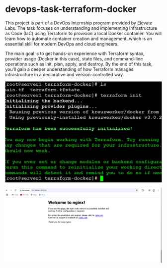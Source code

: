 # devops-task-terraform-docker
This project is part of a DevOps Internship program provided by Elevate Labs. The task focuses on understanding and implementing Infrastructure as Code (IaC) using Terraform to provision a local Docker container. You will learn how to automate container creation and management, which is an essential skill for modern DevOps and cloud engineers.

The main goal is to get hands-on experience with Terraform syntax, provider usage (Docker in this case), state files, and command-line operations such as init, plan, apply, and destroy. By the end of this task, you’ll gain a deeper understanding of how Terraform manages infrastructure in a declarative and version-controlled way.


![image alt](https://github.com/jaswanthBavi/devops-task-terraform-docker/blob/ef43ad136c89d7227ec84bee4870bc7a2a1ebaed/Screenshot%202025-04-10%20104632.png)



![image alt](https://github.com/jaswanthBavi/devops-task-terraform-docker/blob/2b5d33cfc21ea8cb793efd6b3b81c4616ae85ca0/Screenshot%202025-04-10%20105300.png)
